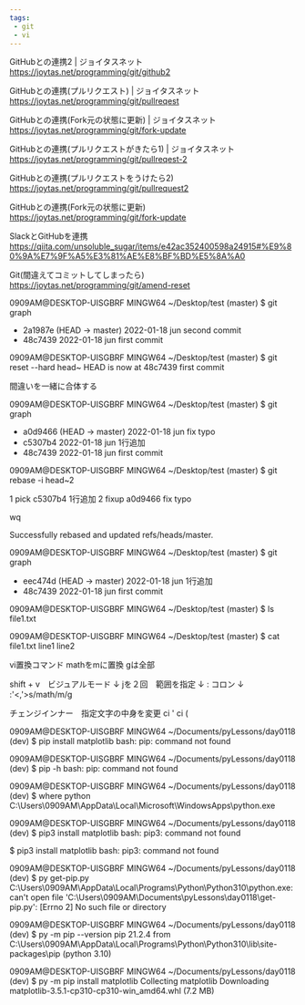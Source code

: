 ```yaml
---
tags:
 - git
 - vi
---
```




GitHubとの連携2 | ジョイタスネット
https://joytas.net/programming/git/github2

GitHubとの連携(プルリクエスト) | ジョイタスネット
https://joytas.net/programming/git/pullreqest

GitHubとの連携(Fork元の状態に更新) | ジョイタスネット
https://joytas.net/programming/git/fork-update

GitHubとの連携(プルリクエストがきたら1) | ジョイタスネット
https://joytas.net/programming/git/pullreqest-2


GitHubとの連携(プルリクエストをうけたら2) 
https://joytas.net/programming/git/pullrequest2


GitHubとの連携(Fork元の状態に更新) 
https://joytas.net/programming/git/fork-update


SlackとGitHubを連携
https://qiita.com/unsoluble_sugar/items/e42ac352400598a24915#%E9%80%9A%E7%9F%A5%E3%81%AE%E8%BF%BD%E5%8A%A0


Git(間違えてコミットしてしまったら)
https://joytas.net/programming/git/amend-reset



0909AM@DESKTOP-UISGBRF MINGW64 ~/Desktop/test (master)
$ git graph
* 2a1987e  (HEAD -> master) 2022-01-18 jun second commit
* 48c7439  2022-01-18 jun first commit

0909AM@DESKTOP-UISGBRF MINGW64 ~/Desktop/test (master)
$ git reset --hard head~
HEAD is now at 48c7439 first commit



間違いを一緒に合体する

0909AM@DESKTOP-UISGBRF MINGW64 ~/Desktop/test (master)
$ git graph
* a0d9466  (HEAD -> master) 2022-01-18 jun fix typo
* c5307b4  2022-01-18 jun 1行追加
* 48c7439  2022-01-18 jun first commit

0909AM@DESKTOP-UISGBRF MINGW64 ~/Desktop/test (master)
$ git rebase -i head~2


  1 pick c5307b4 1行追加
  2 fixup a0d9466 fix typo

wq

Successfully rebased and updated refs/heads/master.

0909AM@DESKTOP-UISGBRF MINGW64 ~/Desktop/test (master)
$ git graph
* eec474d  (HEAD -> master) 2022-01-18 jun 1行追加
* 48c7439  2022-01-18 jun first commit

0909AM@DESKTOP-UISGBRF MINGW64 ~/Desktop/test (master)
$ ls
file1.txt

0909AM@DESKTOP-UISGBRF MINGW64 ~/Desktop/test (master)
$ cat file1.txt
line1
line2


vi置換コマンド
mathをmに置換
gは全部

shift + v　ビジュアルモード
↓
jを２回　範囲を指定
↓
: コロン
↓
:'<,'>s/math/m/g


チェンジインナー　指定文字の中身を変更
ci '
ci (



0909AM@DESKTOP-UISGBRF MINGW64 ~/Documents/pyLessons/day0118 (dev)
$ pip install matplotlib
bash: pip: command not found

0909AM@DESKTOP-UISGBRF MINGW64 ~/Documents/pyLessons/day0118 (dev)
$ pip -h
bash: pip: command not found

0909AM@DESKTOP-UISGBRF MINGW64 ~/Documents/pyLessons/day0118 (dev)
$ where python
C:\Users\0909AM\AppData\Local\Microsoft\WindowsApps\python.exe

0909AM@DESKTOP-UISGBRF MINGW64 ~/Documents/pyLessons/day0118 (dev)
$ pip3 install matplotlib
bash: pip3: command not found


$ pip3 install matplotlib
bash: pip3: command not found

0909AM@DESKTOP-UISGBRF MINGW64 ~/Documents/pyLessons/day0118 (dev)
$ py get-pip.py
C:\Users\0909AM\AppData\Local\Programs\Python\Python310\python.exe: can't open file 'C:\\Users\\0909AM\\Documents\\pyLessons\\day0118\\get-pip.py': [Errno 2] No such file or directory

0909AM@DESKTOP-UISGBRF MINGW64 ~/Documents/pyLessons/day0118 (dev)
$ py -m pip --version
pip 21.2.4 from C:\Users\0909AM\AppData\Local\Programs\Python\Python310\lib\site-packages\pip (python 3.10)

0909AM@DESKTOP-UISGBRF MINGW64 ~/Documents/pyLessons/day0118 (dev)
$ py -m pip install matplotlib
Collecting matplotlib
  Downloading matplotlib-3.5.1-cp310-cp310-win_amd64.whl (7.2 MB)

